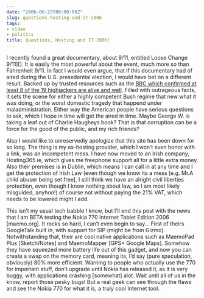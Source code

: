 ```yaml
---
date: "2006-06-23T00:00:00Z"
slug: questions-hosting-and-it-2006
tags:
- video
- politics
title: Questions, Hosting and IT 2006!
---
```


I recently found a great documentary, about 9/11, entitled Loose Change
9/11][]. It is easily the most powerful about the event, much more so than
Fahrenheit 9/11. In fact I would even argue, that if this documentary had of
aired during the U.S. presedential election, I would have bet on a different
result. Backed up by trusted resources such as the [BBC which confirmed at
least 8 of the 19 highjackers are alive and well][BBC]. Filled with outrageous
facts, it sets the scene for either a highly competent Bush regime that new
what it was doing, or the worst domestic tragedy that happend under
maladministration. Either way the American people have serious questions to
ask, which I hope in time will get the aired in time. Maybe George W. is
taking a leaf out of Charlie Haugheys book? That is that corruption can be a
force for the good of the public, and my rich friends?
  
Also I would like to unreservedly apologize that this site has been down for
so long. The thing is my ex-hosting provider, which I won’t even honor with a
link, was an incompetent mess. I have now moved to an Irish company,
Hosting365.ie, which gives me freephone support all for a little extra money.
Also their premises is in Dublin, which means I can call in at any time and I
get the protection of Irish Law (even though we know its a mess [e.g. Mr.A
child abuser being set free], I still think we have an alright civil liberties
protection, even though I know nothing about law, so I am most likely
misguided, anyhoo!) of course not without paying the 21% VAT, which needs to
be lowered might I add.

This isn’t my usual tech babble I know, but I’ll end this post with the news
that I am BETA testing the Nokia 770 Internet Tablet Edition 2006 [maemo.org].
It rocks so hard, I can’t even begin to say... First of theirs GoogleTalk built
in, with support for SIP (might be from Gizmo). Notwithstanding that, their
are cool native applications such as MaemoPad Plus [Sketch/Notes] and
MaemoMapper [GPS+ Google Maps]. Somehow they have squeezed more battery life
out of this gadget, and now you can create a swap on the memory card, meaning
its, I’d say (pure speculation, obviously) 80% more efficient. Warning to
people who actually use the 770 for important stuff, don’t upgrade until Nokia
has released it, as it is very buggy, with applications crashing [somewhat]
alot. Wait until all of us in the know, report those pesky bugs! But a real
geek can see through the flaws and see the Nokia 770 for what it is, a truly
cool Internet tool.

[Loose Change 9/11]: http://video.google.com/videoplay?docid=-8260059923762628848 "911 Loose Change 2nd Edition with extra footage"
[BBC]: http://news.bbc.co.uk/2/hi/middle_east/1559151.stm "BBC which confirmed at least 8 of the 19 highjackers are alive and well"